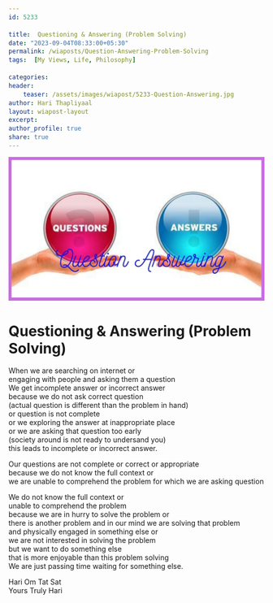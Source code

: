 ```yaml
---        
id: 5233        
      
title:  Questioning & Answering (Problem Solving)         
date: "2023-09-04T08:33:00+05:30"        
permalink: /wiaposts/Question-Answering-Problem-Solving      
tags:  [My Views, Life, Philosophy]         
        
categories:        
header:        
    teaser: /assets/images/wiapost/5233-Question-Answering.jpg        
author: Hari Thapliyaal        
layout: wiapost-layout        
excerpt:        
author_profile: true        
share: true        
---        
```

        
![Question Answering](/assets/images/wiapost/5233-Question-Answering.jpg)             
    
# Questioning & Answering (Problem Solving)    
    
When we are searching on internet or   
engaging with people and asking them a question  
We get incomplete answer or incorrect answer    
because we do not ask correct question    
(actual question is different than the problem in hand)    
or question is not complete   
or we exploring the answer at inappropriate place   
or we are asking that question too early   
(society around is not ready to undersand you)   
this leads to incomplete or incorrect answer.

Our questions are not complete or correct or appropriate    
because we do not know the full context or    
we are unable to comprehend the problem for which we are asking question   

We do not know the full context or    
unable to comprehend the problem    
because we are in hurry to solve the problem or    
there is another problem and in our mind we are solving that problem    
and physically engaged in something else or    
we are not interested in solving the problem    
but we want to do something else    
that is more enjoyable than this problem solving   
We are just passing time waiting for something else.   

Hari Om Tat Sat   
Yours Truly Hari



